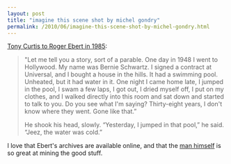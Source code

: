 ```yaml
---
layout: post
title: "imagine this scene shot by michel gondry"
permalink: /2010/06/imagine-this-scene-shot-by-michel-gondry.html
---
```


<p><a href="http://rogerebert.suntimes.com/apps/pbcs.dll/article?AID=/19850514/PEOPLE/100609983">Tony Curtis to Roger Ebert in 1985</a>:</p>

<blockquote>
  <p>"Let me tell you a story, sort of a parable. One day in 1948 I went to Hollywood. My name was Bernie Schwartz. I signed a contract at Universal, and I bought a house in the hills. It had a swimming pool. Unheated, but it had water in it. One night I came home late, I jumped in the pool, I swam a few laps, I got out, I dried myself off, I put on my clothes, and I walked directly into this room and sat down and started to talk to you. Do you see what I'm saying? Thirty-eight years, I don't know where they went. Gone like that.”</p>

  <p>He shook his head, slowly. “Yesterday, I jumped in that pool,” he said. “Jeez, the water was cold.”</p>
</blockquote>

<p>I love that Ebert's archives are available online, and that the <a href="http://twitter.com/ebertchicago">man himself</a> is so great at mining the good stuff.</p>



